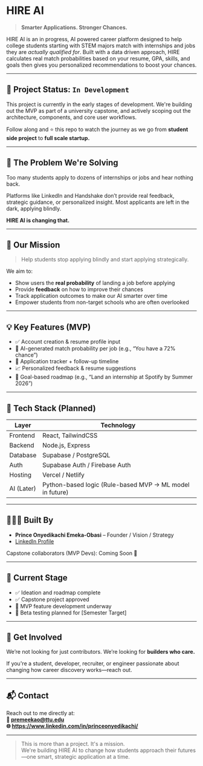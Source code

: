# HIRE AI

> **Smarter Applications. Stronger Chances.**

HIRE AI is an in progress, AI powered career platform designed to help college students starting with STEM majors match with internships and jobs they are *actually qualified for*. Built with a data driven approach, HIRE calculates real match probabilities based on your resume, GPA, skills, and goals then gives you personalized recommendations to boost your chances.

---

## 🚧 Project Status: `In Development`

This project is currently in the early stages of development. We're building out the MVP as part of a university capstone, and actively scoping out the architecture, components, and core user workflows.

Follow along and ⭐️ this repo to watch the journey as we go from **student side project** to **full scale startup.**

---

## 🧠 The Problem We're Solving

Too many students apply to dozens of internships or jobs and hear nothing back.

Platforms like LinkedIn and Handshake don’t provide real feedback, strategic guidance, or personalized insight. Most applicants are left in the dark, applying blindly.

**HIRE AI is changing that.**

---

## 🎯 Our Mission

> Help students stop applying blindly and start applying strategically.

We aim to:
- Show users the **real probability** of landing a job before applying
- Provide **feedback** on how to improve their chances
- Track application outcomes to make our AI smarter over time
- Empower students from non-target schools who are often overlooked

---

## 💡 Key Features (MVP)

- ✅ Account creation & resume profile input
- 🔢 AI-generated match probability per job (e.g., “You have a 72% chance”)
- 📌 Application tracker + follow-up timeline
- 📈 Personalized feedback & resume suggestions
- 🎯 Goal-based roadmap (e.g., “Land an internship at Spotify by Summer 2026”)

---

## 🧱 Tech Stack (Planned)

| Layer       | Technology            |
|-------------|------------------------|
| Frontend    | React, TailwindCSS     |
| Backend     | Node.js, Express       |
| Database    | Supabase / PostgreSQL  |
| Auth        | Supabase Auth / Firebase Auth |
| Hosting     | Vercel / Netlify       |
| AI (Later)  | Python-based logic (Rule-based MVP → ML model in future) |

---

## 👨🏽‍💻 Built By

- **Prince Onyedikachi Emeka-Obasi** – Founder / Vision / Strategy  
- [LinkedIn Profile](https://www.linkedin.com/in/princeonyedikachi/)

Capstone collaborators (MVP Devs): Coming Soon 🚀

---

## 📍 Current Stage

- ✅ Ideation and roadmap complete  
- ✅ Capstone project approved  
- 🔨 MVP feature development underway  
- 📣 Beta testing planned for [Semester Target]  

---

## 🤝 Get Involved

We’re not looking for just contributors. We’re looking for **builders who care.**

If you're a student, developer, recruiter, or engineer passionate about changing how career discovery works—reach out.

---

## 📬 Contact

Reach out to me directly at:  
**📧 premeekao@ttu.edu**  
**🌐 https://www.linkedin.com/in/princeonyedikachi/**

---

> This is more than a project. It's a mission.  
We're building HIRE AI to change how students approach their futures—one smart, strategic application at a time.

